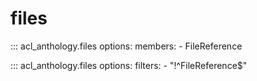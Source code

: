 # files

::: acl_anthology.files
    options:
      members:
        - FileReference

::: acl_anthology.files
    options:
      filters:
        - "!^FileReference$"
